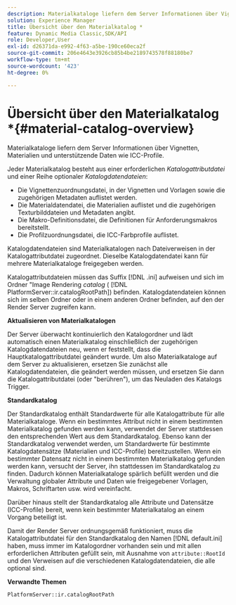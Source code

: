 ```yaml
---
description: Materialkataloge liefern dem Server Informationen über Vignetten, Materialien und unterstützende Daten wie ICC-Profile.
solution: Experience Manager
title: Übersicht über den Materialkatalog *
feature: Dynamic Media Classic,SDK/API
role: Developer,User
exl-id: d26371da-e992-4f63-a5be-190ce60eca2f
source-git-commit: 206e4643e3926cb85b4be2189743578f88180be7
workflow-type: tm+mt
source-wordcount: '423'
ht-degree: 0%

---
```


# Übersicht über den Materialkatalog *{#material-catalog-overview}

Materialkataloge liefern dem Server Informationen über Vignetten, Materialien und unterstützende Daten wie ICC-Profile.

Jeder Materialkatalog besteht aus einer erforderlichen *Katalogattributdatei* und einer Reihe optionaler *Katalogdatendateien*:

* Die Vignettenzuordnungsdatei, in der Vignetten und Vorlagen sowie die zugehörigen Metadaten auflistet werden.
* Die Materialdatendatei, die Materialien auflistet und die zugehörigen Texturbilddateien und Metadaten angibt.
* Die Makro-Definitionsdatei, die Definitionen für Anforderungsmakros bereitstellt.
* Die Profilzuordnungsdatei, die ICC-Farbprofile auflistet.

Katalogdatendateien sind Materialkatalogen nach Dateiverweisen in der Katalogattributdatei zugeordnet. Dieselbe Katalogdatendatei kann für mehrere Materialkataloge freigegeben werden.

Katalogattributdateien müssen das Suffix [!DNL .ini] aufweisen und sich im Ordner &quot;Image Rendering *catalog* ( [!DNL PlatformServer::ir.catalogRootPath]) befinden. Katalogdatendateien können sich im selben Ordner oder in einem anderen Ordner befinden, auf den der Render Server zugreifen kann.

**Aktualisieren von Materialkatalogen**

Der Server überwacht kontinuierlich den Katalogordner und lädt automatisch einen Materialkatalog einschließlich der zugehörigen Katalogdatendateien neu, wenn er feststellt, dass die Hauptkatalogattributdatei geändert wurde. Um also Materialkataloge auf dem Server zu aktualisieren, ersetzen Sie zunächst alle Katalogdatendateien, die geändert werden müssen, und ersetzen Sie dann die Katalogattributdatei (oder &quot;berühren&quot;), um das Neuladen des Katalogs Trigger.

**Standardkatalog**

Der Standardkatalog enthält Standardwerte für alle Katalogattribute für alle Materialkataloge. Wenn ein bestimmtes Attribut nicht in einem bestimmten Materialkatalog gefunden werden kann, verwendet der Server stattdessen den entsprechenden Wert aus dem Standardkatalog. Ebenso kann der Standardkatalog verwendet werden, um Standardwerte für bestimmte Katalogdatensätze (Materialien und ICC-Profile) bereitzustellen. Wenn ein bestimmter Datensatz nicht in einem bestimmten Materialkatalog gefunden werden kann, versucht der Server, ihn stattdessen im Standardkatalog zu finden. Dadurch können Materialkataloge spärlich befüllt werden und die Verwaltung globaler Attribute und Daten wie freigegebener Vorlagen, Makros, Schriftarten usw. wird vereinfacht.

Darüber hinaus stellt der Standardkatalog alle Attribute und Datensätze (ICC-Profile) bereit, wenn kein bestimmter Materialkatalog an einem Vorgang beteiligt ist.

Damit der Render Server ordnungsgemäß funktioniert, muss die Katalogattributdatei für den Standardkatalog den Namen [!DNL default.ini] haben, muss immer im Katalogordner vorhanden sein und mit allen erforderlichen Attributen gefüllt sein, mit Ausnahme von `attribute::RootId` und den Verweisen auf die verschiedenen Katalogdatendateien, die alle optional sind.

**Verwandte Themen**

`PlatformServer::ir.catalogRootPath`
